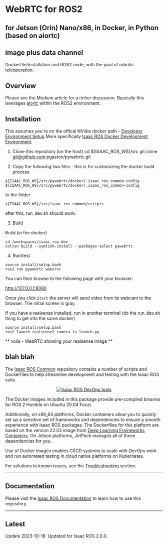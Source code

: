 # WebRTC for ROS2
## for Jetson (Orin) Nano/x86, in Docker, in Python (based on aiortc)
## image plus data channel

Dockerfile/installation and ROS2 node, with the goal of robotic teleoperation.

## Overview

Please see the Medium article for a richer discussion.   Basically this leverages [aiortc](https://github.com/aiortc/aiortc) within the ROS2 environment.

## Installation

This assumes you're on the offical NVidia docker path -  [Developer Environment Setup](https://nvidia-isaac-ros.github.io/getting_started/dev_env_setup.html)    More specifically [Isaac ROS Docker Development Environment](https://nvidia-isaac-ros.github.io/repositories_and_packages/isaac_ros_common/index.html).    

1. Clone this repository (on the host)
cd ${ISAAC_ROS_WS}/src
git clone git@github.com:pgaston/pywebrtc.git

2. Copy the following two files - this is for customizing the docker build process
```
${ISAAC_ROS_WS}/src/pywebrtc/docker/.isaac_ros_common-config
${ISAAC_ROS_WS}/src/pywebrtc/docker/.isaac_ros_common-config
```
to the folder
```
${ISAAC_ROS_WS}/src/isaac_ros_common/scripts
```
after this, run_dev.sh should work.

3. Build

Build (in the docker)
```
cd /workspaces/isaac_ros-dev
colcon build --symlink-install --packages-select pywebrtc
```
4. Run/test
```
source install/setup.bash
ros2 run pywebrtc websrvr
```

You can then browse to the following page with your browser:

http://127.0.0.1:8080

Once you click `Start` the server will send video from its webcam to the
browser.   The initial screen is gray.

If you have a realsense installed, run in another terminal (do the run_dev.sh thing to get into the same docker)
```
source install/setup.bash
ros2 launch realsense2_camera rs_launch.py
```

** voila - WebRTC showing your realsense image **









## blah blah

The [Isaac ROS Common](https://github.com/NVIDIA-ISAAC-ROS/isaac_ros_common)
repository contains a number of scripts and Dockerfiles to help
streamline development and testing with the Isaac ROS suite.

<div align="center"><a class="reference internal image-reference" href="https://media.githubusercontent.com/media/NVIDIA-ISAAC-ROS/.github/main/resources/isaac_ros_docs/repositories_and_packages/isaac_ros_common/isaac_ros_common_tools.png/"><img alt="Isaac ROS DevOps tools" src="https://media.githubusercontent.com/media/NVIDIA-ISAAC-ROS/.github/main/resources/isaac_ros_docs/repositories_and_packages/isaac_ros_common/isaac_ros_common_tools.png/" width="auto"/></a></div>

The Docker images included in this package provide pre-compiled binaries
for ROS 2 Humble on Ubuntu 20.04 Focal.

Additionally, on x86_64 platforms, Docker containers allow you to
quickly set up a sensitive set of frameworks and dependencies to ensure
a smooth experience with Isaac ROS packages. The Dockerfiles for this
platform are based on the version 22.03 image from [Deep Learning
Frameworks Containers](https://docs.nvidia.com/deeplearning/frameworks/support-matrix/index.html).
On Jetson platforms, JetPack manages all of these dependencies for you.

Use of Docker images enables CI|CD systems to scale with DevOps work and
run automated testing in cloud native platforms on Kubernetes.

For solutions to known issues, see the [Troubleshooting](https://nvidia-isaac-ros.github.io/troubleshooting/index.html) section.

---

## Documentation

Please visit the [Isaac ROS Documentation](https://nvidia-isaac-ros.github.io/repositories_and_packages/isaac_ros_common/index.html) to learn how to use this repository.

---

## Latest

Update 2023-10-18: Updated for Isaac ROS 2.0.0.
